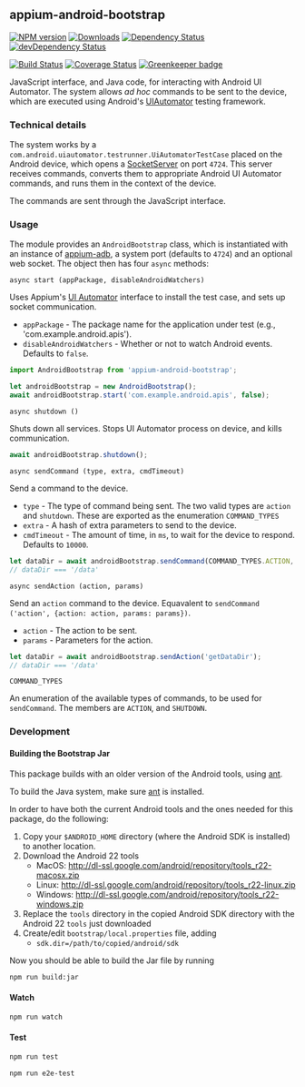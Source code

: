 ## appium-android-bootstrap

[![NPM version](http://img.shields.io/npm/v/appium-android-bootstrap.svg)](https://npmjs.org/package/appium-android-bootstrap)
[![Downloads](http://img.shields.io/npm/dm/appium-android-bootstrap.svg)](https://npmjs.org/package/appium-android-bootstrap)
[![Dependency Status](https://david-dm.org/appium/appium-android-bootstrap/master.svg)](https://david-dm.org/appium/appium-android-bootstrap/master)
[![devDependency Status](https://david-dm.org/appium/appium-android-bootstrap/master/dev-status.svg)](https://david-dm.org/appium/appium-android-bootstrap/master#info=devDependencies)

[![Build Status](https://api.travis-ci.org/appium/appium-android-bootstrap.png?branch=master)](https://travis-ci.org/appium/appium-android-bootstrap)
[![Coverage Status](https://coveralls.io/repos/appium/appium-android-bootstrap/badge.svg?branch=master)](https://coveralls.io/r/appium/appium-android-bootstrap?branch=master) [![Greenkeeper badge](https://badges.greenkeeper.io/appium/appium-android-bootstrap.svg)](https://greenkeeper.io/)

JavaScript interface, and Java code, for interacting with Android UI Automator. The system allows _ad hoc_ commands to be sent to the device, which are executed using Android's [UIAutomator](http://developer.android.com/tools/testing-support-library/index.html#UIAutomator) testing framework.


### Technical details

The system works by a `com.android.uiautomator.testrunner.UiAutomatorTestCase` placed on the Android device, which opens a [SocketServer](http://docs.oracle.com/javase/7/docs/api/java/net/ServerSocket.html) on port `4724`. This server receives commands, converts them to appropriate Android UI Automator commands, and runs them in the context of the device.

The commands are sent through the JavaScript interface.


### Usage

The module provides an `AndroidBootstrap` class, which is instantiated with an instance of [appium-adb](https://github.com/appium/appium-adb), a system port (defaults to `4724`) and an optional web socket. The object then has four `async` methods:

`async start (appPackage, disableAndroidWatchers)`

Uses Appium's [UI Automator](https://github.com/appium/appium-uiautomator) interface to install the test case, and sets up socket communication.

- `appPackage` - The package name for the application under test (e.g., 'com.example.android.apis').
- `disableAndroidWatchers` - Whether or not to watch Android events. Defaults to `false`.

```js
import AndroidBootstrap from 'appium-android-bootstrap';

let androidBootstrap = new AndroidBootstrap();
await androidBootstrap.start('com.example.android.apis', false);
```


`async shutdown ()`

Shuts down all services. Stops UI Automator process on device, and kills communication.

```js
await androidBootstrap.shutdown();
```


`async sendCommand (type, extra, cmdTimeout)`

Send a command to the device.

- `type` - The type of command being sent. The two valid types are `action` and `shutdown`. These are exported as the enumeration `COMMAND_TYPES`
- `extra` - A hash of extra parameters to send to the device.
- `cmdTimeout` - The amount of time, in `ms`, to wait for the device to respond. Defaults to `10000`.

```js
let dataDir = await androidBootstrap.sendCommand(COMMAND_TYPES.ACTION, {action: 'getDataDir'});
// dataDir === '/data'
```


`async sendAction (action, params)`

Send an `action` command to the device. Equavalent to `sendCommand ('action', {action: action, params: params})`.

- `action` - The action to be sent.
- `params` - Parameters for the action.

```js
let dataDir = await androidBootstrap.sendAction('getDataDir');
// dataDir === '/data'
```


`COMMAND_TYPES`

An enumeration of the available types of commands, to be used for `sendCommand`. The members are `ACTION`, and `SHUTDOWN`.


### Development


#### Building the Bootstrap Jar

This package builds with an older version of the Android tools, using [ant](https://ant.apache.org/).

To build the Java system, make sure [ant](https://ant.apache.org/) is installed.

In order to have both the current Android tools and the ones needed for this package,
do the following:
1. Copy your `$ANDROID_HOME` directory (where the Android SDK is installed) to another location.
1. Download the Android 22 tools
    * MacOS: http://dl-ssl.google.com/android/repository/tools_r22-macosx.zip
    * Linux: http://dl-ssl.google.com/android/repository/tools_r22-linux.zip
    * Windows: http://dl-ssl.google.com/android/repository/tools_r22-windows.zip
1. Replace the `tools` directory in the copied Android SDK directory with the Android 22
  `tools` just downloaded
1. Create/edit `bootstrap/local.properties` file, adding
    * `sdk.dir=/path/to/copied/android/sdk`

Now you should be able to build the Jar file by running
```sh
npm run build:jar
```

#### Watch

```sh
npm run watch
```

#### Test

```sh
npm run test
```

```sh
npm run e2e-test
```
